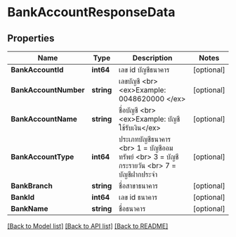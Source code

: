 # BankAccountResponseData

## Properties

Name | Type | Description | Notes
------------ | ------------- | ------------- | -------------
**BankAccountId** | **int64** | เลข id บัญชีธนาคาร | [optional] 
**BankAccountNumber** | **string** | เลขบัญชี &lt;br&gt; &lt;ex&gt;Example: 0048620000 &lt;/ex&gt; | [optional] 
**BankAccountName** | **string** | ชื่อบัญชี &lt;br&gt; &lt;ex&gt;Example: บัญชีใช้รับเงิน&lt;/ex&gt; | [optional] 
**BankAccountType** | **int64** | ประเภทบัญชีธนาคาร &lt;br&gt; 1 &#x3D; บัญชีออมทรัพย์  &lt;br&gt; 3 &#x3D; บัญชีกระรายวัน &lt;br&gt; 7  &#x3D; บัญชีฝากประจำ | [optional] 
**BankBranch** | **string** | ชื่อสาขาธนาคาร | [optional] 
**BankId** | **int64** | เลข id ธนาคาร | [optional] 
**BankName** | **string** | ชื่อธนาคาร | [optional] 

[[Back to Model list]](../README.md#documentation-for-models) [[Back to API list]](../README.md#documentation-for-api-endpoints) [[Back to README]](../README.md)


